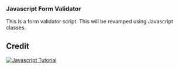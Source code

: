### Javascript Form Validator

This is a form validator script. This will be revamped using Javascript classes.

## Credit
[![Javascript Tutorial](https://img.shields.io/badge/Javascript%20Tutorial-000?style=for-the-badge&logo=ko-fi&logoColor=white)](https://www.javascripttutorial.net/javascript-dom/javascript-form-validation/)
